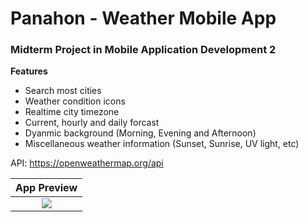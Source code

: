 # Panahon - Weather Mobile App

### Midterm Project in Mobile Application Development 2

**Features**

- Search most cities
- Weather condition icons
- Realtime city timezone
- Current, hourly and daily forcast
- Dyanmic background (Morning, Evening and Afternoon)
- Miscellaneous weather information (Sunset, Sunrise, UV light, etc)

API: https://openweathermap.org/api

|       App Preview       |
| :---------------------: |
| ![](panahon-output.gif) |
